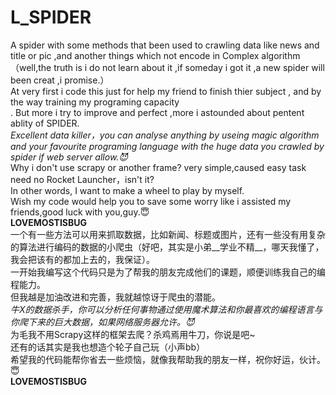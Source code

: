 # L_SPIDER
A spider with some methods that been used to crawling data like news and title or pic ,and another things which not encode in  Complex algorithm（well,the truth is i do not learn about it ,if someday i got it ,a new spider will been creat ,i promise.）<br>
At very first i code this just for help my friend to finish thier subject , and by the way training my programing capacity<br>.
But more i try to improve and perfect ,more i astounded about pentent ablity of SPIDER.<br>
_Excellent data killer，you can analyse anything by useing magic algorithm and your favourite programing language with the huge data you crawled by spider if web server allow.😈_<br>
Why i don't use scrapy or another frame? very simple,caused easy task need no Rocket Launcher，isn't it? <br>
In other words, I want to make a wheel to play by myself.<br>
Wish my code would help you to save some worry like i assisted my friends,good luck with you,guy.😇<br>
                                                                                                                                            __LOVEMOSTISBUG__<br>
一个有一些方法可以用来抓取数据，比如新闻、标题或图片，还有一些没有用复杂的算法进行编码的数据的小爬虫（好吧，其实是小弟__学业不精__，哪天我懂了，我会把该有的都加上去的，我保证）。<br>
一开始我编写这个代码只是为了帮我的朋友完成他们的课题，顺便训练我自己的编程能力。<br>
但我越是加油改进和完善，我就越惊讶于爬虫的潜能。<br>
_牛X的数据杀手，你可以分析任何事物通过使用魔术算法和你最喜欢的编程语言与你爬下来的巨大数据，如果网络服务器允许。😈_<br>
为毛我不用Scrapy这样的框架去爬？杀鸡焉用牛刀，你说是吧~<br>
还有的话其实是我也想造个轮子自己玩（小声bb）<br>
希望我的代码能帮你省去一些烦恼，就像我帮助我的朋友一样，祝你好运，伙计。😇<br>
                                                                                                                                            __LOVEMOSTISBUG__  <br>
